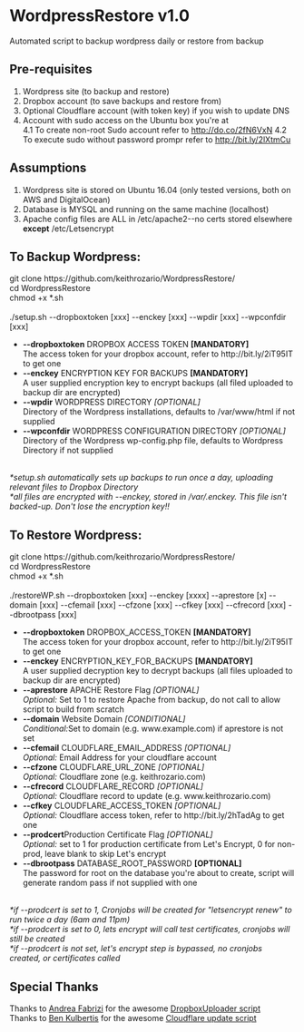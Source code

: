 # WordpressRestore v1.0
Automated script to backup wordpress daily or restore from backup

<h2>Pre-requisites</h2>

1. Wordpress site (to backup and restore)<br>
2. Dropbox account (to save backups and restore from)<br>
3. Optional Cloudflare account (with token key) if you wish to update DNS<br>
4. Account with sudo access on the Ubuntu box you're at<br>
    4.1 To create non-root Sudo account refer to http://do.co/2fN6VxN
    4.2 To execute sudo without password prompr refer to http://bit.ly/2lXtmCu

<h2>Assumptions</h2>

1. Wordpress site is stored on Ubuntu 16.04 (only tested versions, both on AWS and DigitalOcean) <br>
2. Database is MYSQL and running on the same machine (localhost) <br>
3. Apache config files are ALL in /etc/apache2--no certs stored elsewhere <b>except</b> /etc/Letsencrypt <br>

<h2>To Backup Wordpress:</h2>
git clone https://github.com/keithrozario/WordpressRestore/ <br>
cd WordpressRestore <br>
chmod +x *.sh <br><br>
./setup.sh --dropboxtoken [xxx] --enckey [xxx] --wpdir [xxx] --wpconfdir [xxx] <br>
<ul>
<li><b>--dropboxtoken</b> DROPBOX ACCESS TOKEN <b>[MANDATORY]</b><br>
The access token for your dropbox account, refer to http://bit.ly/2iT95IT to get one<br>
<li><b>--enckey</b> ENCRYPTION KEY FOR BACKUPS <b>[MANDATORY]</b><br>
A user supplied encryption key to encrypt backups (all filed uploaded to backup dir are encrypted)<br>
<li><b>--wpdir</b> WORDPRESS DIRECTORY <i>[OPTIONAL]</i><br>
Directory of the Wordpress installations, defaults to /var/www/html if not supplied<br>
<li><b>--wpconfdir</b> WORDPRESS CONFIGURATION DIRECTORY <i>[OPTIONAL]</i><br>
Directory of the Wordpress wp-config.php file, defaults to Wordpress Directory if not supplied<br>
</ul><br><i>
*setup.sh automatically sets up backups to run once a day, uploading relevant files to Dropbox Directory <br>
*all files are encrypted with --enckey, stored in /var/.enckey. This file isn't backed-up. Don't lose the encryption key!!
</i><br>

<h2>To Restore Wordpress:</h2>
git clone https://github.com/keithrozario/WordpressRestore/ <br>
cd WordpressRestore <br>
chmod +x *.sh <br><br>
./restoreWP.sh --dropboxtoken [xxx] --enckey [xxxx] --aprestore [x] --domain [xxx] --cfemail [xxx] --cfzone [xxx] --cfkey [xxx] --cfrecord [xxx] --dbrootpass [xxx] 
<ul>
<li><b>--dropboxtoken</b> DROPBOX_ACCESS_TOKEN <b>[MANDATORY]</b><br>
The access token for your dropbox account, refer to http://bit.ly/2iT95IT to get one<br>
<li><b>--enckey</b> ENCRYPTION_KEY_FOR_BACKUPS <b>[MANDATORY]</b><br>
A user supplied decryption key to decrypt backups (all files uploaded to backup dir are encrypted)<br>
<li><b>--aprestore</b> APACHE Restore Flag <i>[OPTIONAL]</i><br>
<i>Optional:</i> Set to 1 to restore Apache from backup, do not call to allow script to build from scratch
<li><b>--domain</b> Website Domain <i>[CONDITIONAL]</i><br>
<i>Conditional:</i>Set to domain (e.g. www.example.com) if aprestore is not set <br>
<li><b>--cfemail</b> CLOUDFLARE_EMAIL_ADDRESS <i>[OPTIONAL]</i><br>
<i>Optional:</i> Email Address for your cloudflare account <br>
<li><b>--cfzone</b> CLOUDFLARE_URL_ZONE <i>[OPTIONAL]</i><br>
<i>Optional:</i> Cloudflare zone (e.g. keithrozario.com)
<li><b>--cfrecord</b> CLOUDFLARE_RECORD <i>[OPTIONAL]</i><br>
<i>Optional:</i> Cloudflare record to update (e.g. www.keithrozario.com)
<li><b>--cfkey</b> CLOUDFLARE_ACCESS_TOKEN <i>[OPTIONAL]</i><br>
<i>Optional:</i> Cloudflare access token, refer to http://bit.ly/2hTadAg to get one<br>
<li><b>--prodcert</b>Production Certificate Flag <i>[OPTIONAL]</i><br>
<i>Optional:</i> set to 1 for production certificate from Let's Encrypt, 0 for non-prod, leave blank to skip Let's encrypt<br>
<li><b>--dbrootpass</b> DATABASE_ROOT_PASSWORD <b>[OPTIONAL]</b><br>
The password for root on the database you're about to create, script will generate random pass if not supplied with one <br>
</ul>
<br><i>
*if --prodcert is set to 1, Cronjobs will be created for "letsencrypt renew" to run twice a day (6am and 11pm) <br>
*if --prodcert is set to 0, lets encrypt will call test certificates, cronjobs will still be created <br>
*if --prodcert is not set, let's encrypt step is bypassed, no cronjobs created, or certificates called <br>
</i>

<h2>Special Thanks</h2>
Thanks to <a href="https://github.com/andreafabrizi">Andrea Fabrizi</a> for the awesome <a href="https://github.com/andreafabrizi/Dropbox-Uploader">DropboxUploader script</a>  <br>
Thanks to <a href="https://gist.github.com/benkulbertis">Ben Kulbertis</a> for the awesome <a href="https://gist.github.com/benkulbertis/fff10759c2391b6618dd/">Cloudflare update script</a>  <br>

